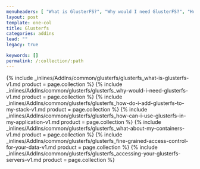 ```yaml
---
menuheaders: [ "What is GlusterFS?", "Why would I need GlusterFS?", "How do I add GlusterFS to my stack?", "How can I use GlusterFS in my application?", "What about my containers?", "Fine grained access control for your data", "Accessing your GlusterFS servers" ]
layout: post
template: one-col
title: Glusterfs
categories: addins
lead: ""
legacy: true

keywords: []
permalink: /:collection/:path
---
```





<a href="#what-is-glusterfs"></a>{% include _inlines/AddIns/common/glusterfs/glusterfs_what-is-glusterfs-v1.md  product = page.collection %}
<a href="#why-would-i-need-glusterfs"></a>{% include _inlines/AddIns/common/glusterfs/glusterfs_why-would-i-need-glusterfs-v1.md  product = page.collection %}
<a href="#how-do-i-add-glusterfs-to-my-stack"></a>{% include _inlines/AddIns/common/glusterfs/glusterfs_how-do-i-add-glusterfs-to-my-stack-v1.md  product = page.collection %}
<a href="#how-can-i-use-glusterfs-in-my-application"></a>{% include _inlines/AddIns/common/glusterfs/glusterfs_how-can-i-use-glusterfs-in-my-application-v1.md  product = page.collection %}
<a href="#what-about-my-containers"></a>{% include _inlines/AddIns/common/glusterfs/glusterfs_what-about-my-containers-v1.md  product = page.collection %}
<a href="#fine-grained-access-control-for-your-data"></a>{% include _inlines/AddIns/common/glusterfs/glusterfs_fine-grained-access-control-for-your-data-v1.md  product = page.collection %}
<a href="#accessing-your-glusterfs-servers"></a>{% include _inlines/AddIns/common/glusterfs/glusterfs_accessing-your-glusterfs-servers-v1.md  product = page.collection %}